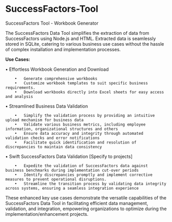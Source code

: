 # SuccessFactors-Tool
SuccessFactors Tool - Workbook Generator

The SuccessFactors Data Tool simplifies the extraction of data from SuccessFactors using Node.js and HTML. Extracted data is seamlessly stored in SQLite, catering to various business use cases without the hassle of complex installation and implementation processes.

**Use Cases:**

•	Effortless Workbook Generation and Download

		•	Generate comprehensive workbooks
		•	Customize workbook templates to suit specific business requirements.
		•	Download workbooks directly into Excel sheets for easy access and analysis

•	Streamlined Business Data Validation

		•	Simplify the validation process by providing an intuitive upload mechanism for business data 
		•	Validate various business metrics, including employee information, organizational structures and others
		•	Ensure data accuracy and integrity through automated validation checks and error notifications
		•	Facilitate quick identification and resolution of discrepancies to maintain data consistency

•	Swift SuccessFactors Data Validation [Specify to projects]

		•	Expedite the validation of SuccessFactors data against business benchmarks during implementation cut-over periods
		•	Identify discrepancies promptly and implement corrective measures to prevent operational disruptions.
		•	Streamline the transition process by validating data integrity across systems, ensuring a seamless integration experience

These enhanced key use cases demonstrate the versatile capabilities of the SuccessFactors Data Tool in facilitating efficient data management, validation, and integration, empowering organizations to optimize during the implementation/enhancement projects.


